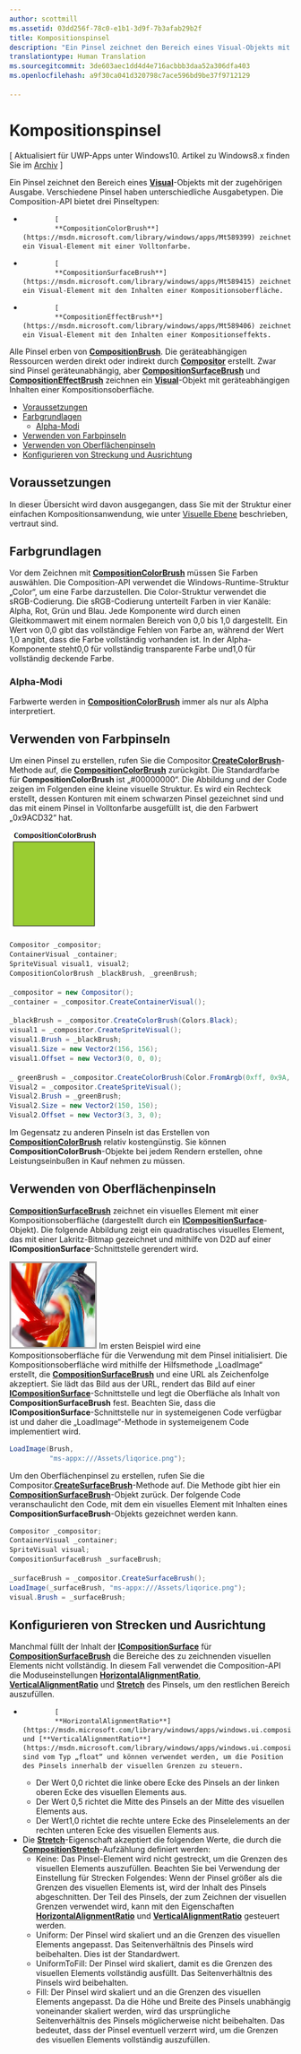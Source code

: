 ```yaml
---
author: scottmill
ms.assetid: 03dd256f-78c0-e1b1-3d9f-7b3afab29b2f
title: Kompositionspinsel
description: "Ein Pinsel zeichnet den Bereich eines Visual-Objekts mit der zugehörigen Ausgabe. Verschiedene Pinsel haben unterschiedliche Ausgabetypen."
translationtype: Human Translation
ms.sourcegitcommit: 3de603aec1dd4d4e716acbbb3daa52a306dfa403
ms.openlocfilehash: a9f30ca041d320798c7ace596bd9be37f9712129

---
```

# Kompositionspinsel

\[ Aktualisiert für UWP-Apps unter Windows10. Artikel zu Windows8.x finden Sie im [Archiv](http://go.microsoft.com/fwlink/p/?linkid=619132) \]

Ein Pinsel zeichnet den Bereich eines [**Visual**](https://msdn.microsoft.com/library/windows/apps/Dn706858)-Objekts mit der zugehörigen Ausgabe. Verschiedene Pinsel haben unterschiedliche Ausgabetypen. Die Composition-API bietet drei Pinseltypen:

-   
              [
              **CompositionColorBrush**](https://msdn.microsoft.com/library/windows/apps/Mt589399) zeichnet ein Visual-Element mit einer Volltonfarbe.
-   
              [
              **CompositionSurfaceBrush**](https://msdn.microsoft.com/library/windows/apps/Mt589415) zeichnet ein Visual-Element mit den Inhalten einer Kompositionsoberfläche.
-   
              [
              **CompositionEffectBrush**](https://msdn.microsoft.com/library/windows/apps/Mt589406) zeichnet ein Visual-Element mit den Inhalten einer Kompositionseffekts.

Alle Pinsel erben von [**CompositionBrush**](https://msdn.microsoft.com/library/windows/apps/Mt589398). Die geräteabhängigen Ressourcen werden direkt oder indirekt durch [**Compositor**](https://msdn.microsoft.com/library/windows/apps/Dn706789) erstellt. Zwar sind Pinsel geräteunabhängig, aber [**CompositionSurfaceBrush**](https://msdn.microsoft.com/library/windows/apps/Mt589415) und [**CompositionEffectBrush**](https://msdn.microsoft.com/library/windows/apps/Mt589406) zeichnen ein [**Visual**](https://msdn.microsoft.com/library/windows/apps/Dn706858)-Objekt mit geräteabhängigen Inhalten einer Kompositionsoberfläche.

-   [Voraussetzungen](./composition-brushes.md#prerequisites)
-   [Farbgrundlagen](./composition-brushes.md#color-basics)
    -   [Alpha-Modi](./composition-brushes.md#alpha-modes)
-   [Verwenden von Farbpinseln](./composition-brushes.md#using-color-brush)
-   [Verwenden von Oberflächenpinseln](./composition-brushes.md#using-surface-brush)
-   [Konfigurieren von Streckung und Ausrichtung](./composition-brushes.md#configuring-stretch-and-alignment)

## Voraussetzungen

In dieser Übersicht wird davon ausgegangen, dass Sie mit der Struktur einer einfachen Kompositionsanwendung, wie unter [Visuelle Ebene](visual-layer.md) beschrieben, vertraut sind.

## Farbgrundlagen

Vor dem Zeichnen mit [**CompositionColorBrush**](https://msdn.microsoft.com/library/windows/apps/Mt589399) müssen Sie Farben auswählen. Die Composition-API verwendet die Windows-Runtime-Struktur „Color“, um eine Farbe darzustellen. Die Color-Struktur verwendet die sRGB-Codierung. Die sRGB-Codierung unterteilt Farben in vier Kanäle: Alpha, Rot, Grün und Blau. Jede Komponente wird durch einen Gleitkommawert mit einem normalen Bereich von 0,0 bis 1,0 dargestellt. Ein Wert von 0,0 gibt das vollständige Fehlen von Farbe an, während der Wert 1,0 angibt, dass die Farbe vollständig vorhanden ist. In der Alpha-Komponente steht0,0 für vollständig transparente Farbe und1,0 für vollständig deckende Farbe.

### Alpha-Modi

Farbwerte werden in [**CompositionColorBrush**](https://msdn.microsoft.com/library/windows/apps/Mt589399) immer als nur als Alpha interpretiert.

## Verwenden von Farbpinseln

Um einen Pinsel zu erstellen, rufen Sie die Compositor.[**CreateColorBrush**](https://msdn.microsoft.com/library/windows/apps/windows.ui.composition.compositor.createcolorbrush.aspx)-Methode auf, die [**CompositionColorBrush**](https://msdn.microsoft.com/library/windows/apps/Mt589399) zurückgibt. Die Standardfarbe für **CompositionColorBrush** ist „\#00000000“. Die Abbildung und der Code zeigen im Folgenden eine kleine visuelle Struktur. Es wird ein Rechteck erstellt, dessen Konturen mit einem schwarzen Pinsel gezeichnet sind und das mit einem Pinsel in Volltonfarbe ausgefüllt ist, die den Farbwert „0x9ACD32“ hat.

![CompositionColorBrush](images/composition-compositioncolorbrush.png)
```cs
Compositor _compositor;
ContainerVisual _container;
SpriteVisual visual1, visual2;
CompositionColorBrush _blackBrush, _greenBrush; 

_compositor = new Compositor();
_container = _compositor.CreateContainerVisual();

_blackBrush = _compositor.CreateColorBrush(Colors.Black);
visual1 = _compositor.CreateSpriteVisual();
visual1.Brush = _blackBrush;
visual1.Size = new Vector2(156, 156);
visual1.Offset = new Vector3(0, 0, 0);

_ greenBrush = _compositor.CreateColorBrush(Color.FromArgb(0xff, 0x9A, 0xCD, 0x32));
Visual2 = _compositor.CreateSpriteVisual();
Visual2.Brush = _greenBrush;
Visual2.Size = new Vector2(150, 150);
Visual2.Offset = new Vector3(3, 3, 0);
```

Im Gegensatz zu anderen Pinseln ist das Erstellen von [**CompositionColorBrush**](https://msdn.microsoft.com/library/windows/apps/Mt589399) relativ kostengünstig. Sie können **CompositionColorBrush**-Objekte bei jedem Rendern erstellen, ohne Leistungseinbußen in Kauf nehmen zu müssen.

## Verwenden von Oberflächenpinseln

[**CompositionSurfaceBrush**](https://msdn.microsoft.com/library/windows/apps/Mt589415) zeichnet ein visuelles Element mit einer Kompositionsoberfläche (dargestellt durch ein [**ICompositionSurface**](https://msdn.microsoft.com/library/windows/apps/Dn706819)-Objekt). Die folgende Abbildung zeigt ein quadratisches visuelles Element, das mit einer Lakritz-Bitmap gezeichnet und mithilfe von D2D auf einer **ICompositionSurface**-Schnittstelle gerendert wird.

![CompositionSurfaceBrush](images/composition-compositionsurfacebrush.png) Im ersten Beispiel wird eine Kompositionsoberfläche für die Verwendung mit dem Pinsel initialisiert. Die Kompositionsoberfläche wird mithilfe der Hilfsmethode „LoadImage“ erstellt, die [**CompositionSurfaceBrush**](https://msdn.microsoft.com/library/windows/apps/Mt589415) und eine URL als Zeichenfolge akzeptiert. Sie lädt das Bild aus der URL, rendert das Bild auf einer [**ICompositionSurface**](https://msdn.microsoft.com/library/windows/apps/Dn706819)-Schnittstelle und legt die Oberfläche als Inhalt von **CompositionSurfaceBrush** fest. Beachten Sie, dass die **ICompositionSurface**-Schnittstelle nur in systemeigenen Code verfügbar ist und daher die „LoadImage“-Methode in systemeigenem Code implementiert wird.

```cs
LoadImage(Brush,
          "ms-appx:///Assets/liqorice.png");
```

Um den Oberflächenpinsel zu erstellen, rufen Sie die Compositor.[**CreateSurfaceBrush**](https://msdn.microsoft.com/library/windows/apps/windows.ui.composition.compositor.createsurfacebrush.aspx)-Methode auf. Die Methode gibt hier ein [**CompositionSurfaceBrush**](https://msdn.microsoft.com/library/windows/apps/Mt589415)-Objekt zurück. Der folgende Code veranschaulicht den Code, mit dem ein visuelles Element mit Inhalten eines **CompositionSurfaceBrush**-Objekts gezeichnet werden kann.

```cs
Compositor _compositor;
ContainerVisual _container;
SpriteVisual visual;
CompositionSurfaceBrush _surfaceBrush;

_surfaceBrush = _compositor.CreateSurfaceBrush();
LoadImage(_surfaceBrush, "ms-appx:///Assets/liqorice.png");
visual.Brush = _surfaceBrush;
```

## Konfigurieren von Strecken und Ausrichtung

Manchmal füllt der Inhalt der [**ICompositionSurface**](https://msdn.microsoft.com/library/windows/apps/Dn706819) für [**CompositionSurfaceBrush**](https://msdn.microsoft.com/library/windows/apps/Mt589415) die Bereiche des zu zeichnenden visuellen Elements nicht vollständig. In diesem Fall verwendet die Composition-API die Moduseinstellungen [**HorizontalAlignmentRatio**](https://msdn.microsoft.com/library/windows/apps/windows.ui.composition.compositionsurfacebrush.horizontalalignmentratio.aspx), [**VerticalAlignmentRatio**](https://msdn.microsoft.com/library/windows/apps/windows.ui.composition.compositionsurfacebrush.verticalalignmentratio) und [**Stretch**](https://msdn.microsoft.com/library/windows/apps/windows.ui.composition.compositionsurfacebrush.stretch) des Pinsels, um den restlichen Bereich auszufüllen.

-   
              [
              **HorizontalAlignmentRatio**](https://msdn.microsoft.com/library/windows/apps/windows.ui.composition.compositionsurfacebrush.horizontalalignmentratio.aspx) und [**VerticalAlignmentRatio**](https://msdn.microsoft.com/library/windows/apps/windows.ui.composition.compositionsurfacebrush.verticalalignmentratio) sind vom Typ „float“ und können verwendet werden, um die Position des Pinsels innerhalb der visuellen Grenzen zu steuern.
    -   Der Wert 0,0 richtet die linke obere Ecke des Pinsels an der linken oberen Ecke des visuellen Elements aus.
    -   Der Wert 0,5 richtet die Mitte des Pinsels an der Mitte des visuellen Elements aus.
    -   Der Wert1,0 richtet die rechte untere Ecke des Pinselelements an der rechten unteren Ecke des visuellen Elements aus.
-   Die [**Stretch**](https://msdn.microsoft.com/library/windows/apps/windows.ui.composition.compositionsurfacebrush.stretch)-Eigenschaft akzeptiert die folgenden Werte, die durch die [**CompositionStretch**](https://msdn.microsoft.com/library/windows/apps/Dn706786)-Aufzählung definiert werden:
    -   Keine: Das Pinsel-Element wird nicht gestreckt, um die Grenzen des visuellen Elements auszufüllen. Beachten Sie bei Verwendung der Einstellung für Strecken Folgendes: Wenn der Pinsel größer als die Grenzen des visuellen Elements ist, wird der Inhalt des Pinsels abgeschnitten. Der Teil des Pinsels, der zum Zeichnen der visuellen Grenzen verwendet wird, kann mit den Eigenschaften [**HorizontalAlignmentRatio**](https://msdn.microsoft.com/library/windows/apps/windows.ui.composition.compositionsurfacebrush.horizontalalignmentratio.aspx) und [**VerticalAlignmentRatio**](https://msdn.microsoft.com/library/windows/apps/windows.ui.composition.compositionsurfacebrush.verticalalignmentratio) gesteuert werden.
    -   Uniform: Der Pinsel wird skaliert und an die Grenzen des visuellen Elements angepasst. Das Seitenverhältnis des Pinsels wird beibehalten. Dies ist der Standardwert.
    -   UniformToFill: Der Pinsel wird skaliert, damit es die Grenzen des visuellen Elements vollständig ausfüllt. Das Seitenverhältnis des Pinsels wird beibehalten.
    -   Fill: Der Pinsel wird skaliert und an die Grenzen des visuellen Elements angepasst. Da die Höhe und Breite des Pinsels unabhängig voneinander skaliert werden, wird das ursprüngliche Seitenverhältnis des Pinsels möglicherweise nicht beibehalten. Das bedeutet, dass der Pinsel eventuell verzerrt wird, um die Grenzen des visuellen Elements vollständig auszufüllen.

 

 







<!--HONumber=Jul16_HO2-->


